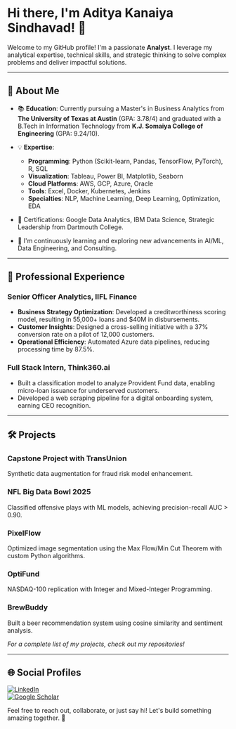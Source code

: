 # Hi there, I'm Aditya Kanaiya Sindhavad! 👋

Welcome to my GitHub profile! I'm a passionate **Analyst**. I leverage my analytical expertise, technical skills, and strategic thinking to solve complex problems and deliver impactful solutions.

---

## 🚀 About Me

- 📚 **Education**: Currently pursuing a Master's in Business Analytics from **The University of Texas at Austin** (GPA: 3.78/4) and graduated with a B.Tech in Information Technology from **K.J. Somaiya College of Engineering** (GPA: 9.24/10).

- 💡 **Expertise**:
  - **Programming**: Python (Scikit-learn, Pandas, TensorFlow, PyTorch), R, SQL
  - **Visualization**: Tableau, Power BI, Matplotlib, Seaborn
  - **Cloud Platforms**: AWS, GCP, Azure, Oracle
  - **Tools**: Excel, Docker, Kubernetes, Jenkins
  - **Specialties**: NLP, Machine Learning, Deep Learning, Optimization, EDA

- 🌟 Certifications: Google Data Analytics, IBM Data Science, Strategic Leadership from Dartmouth College.

- 🌱 I'm continuously learning and exploring new advancements in AI/ML, Data Engineering, and Consulting.

---

## 💼 Professional Experience

### **Senior Officer Analytics, IIFL Finance**  
- **Business Strategy Optimization**: Developed a creditworthiness scoring model, resulting in 55,000+ loans and $40M in disbursements.
- **Customer Insights**: Designed a cross-selling initiative with a 37% conversion rate on a pilot of 12,000 customers.
- **Operational Efficiency**: Automated Azure data pipelines, reducing processing time by 87.5%.

### **Full Stack Intern, Think360.ai**  
- Built a classification model to analyze Provident Fund data, enabling micro-loan issuance for underserved customers.
- Developed a web scraping pipeline for a digital onboarding system, earning CEO recognition.

---

## 🛠️ Projects

### **Capstone Project with TransUnion**  
Synthetic data augmentation for fraud risk model enhancement.

### **NFL Big Data Bowl 2025**  
Classified offensive plays with ML models, achieving precision-recall AUC > 0.90.

### **PixelFlow**  
Optimized image segmentation using the Max Flow/Min Cut Theorem with custom Python algorithms.

### **OptiFund**  
NASDAQ-100 replication with Integer and Mixed-Integer Programming.

### **BrewBuddy**  
Built a beer recommendation system using cosine similarity and sentiment analysis.

_For a complete list of my projects, check out my repositories!_

---

## 🌐 Social Profiles

[![LinkedIn](https://img.shields.io/badge/LinkedIn-Aditya%20Sindhavad-blue?style=for-the-badge&logo=linkedin)](https://linkedin.com/in/adityasindhavad/)  
[![Google Scholar](https://img.shields.io/badge/Google%20Scholar-Aditya%20Sindhavad-lightgrey?style=for-the-badge&logo=googlescholar)](https://scholar.google.com/citations?user=YyumVmgAAAAJ&hl=en)  



Feel free to reach out, collaborate, or just say hi! Let's build something amazing together. 🚀

